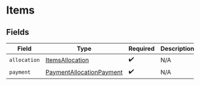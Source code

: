 # Items


## Fields

| Field                                                                       | Type                                                                        | Required                                                                    | Description                                                                 |
| --------------------------------------------------------------------------- | --------------------------------------------------------------------------- | --------------------------------------------------------------------------- | --------------------------------------------------------------------------- |
| `allocation`                                                                | [ItemsAllocation](../../models/shared/ItemsAllocation.md)                   | :heavy_check_mark:                                                          | N/A                                                                         |
| `payment`                                                                   | [PaymentAllocationPayment](../../models/shared/PaymentAllocationPayment.md) | :heavy_check_mark:                                                          | N/A                                                                         |